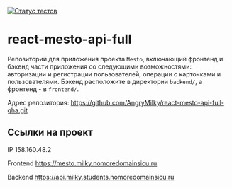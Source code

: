 [![Статус тестов](../../actions/workflows/tests.yml/badge.svg)](../../actions/workflows/tests.yml)

# react-mesto-api-full
Репозиторий для приложения проекта `Mesto`, включающий фронтенд и бэкенд части приложения со следующими возможностями: авторизации и регистрации пользователей, операции с карточками и пользователями. Бэкенд расположите в директории `backend/`, а фронтенд - в `frontend/`. 
  
Адрес репозитория: https://github.com/AngryMilky/react-mesto-api-full-gha.git

## Ссылки на проект

IP 158.160.48.2

Frontend https://mesto.milky.nomoredomainsicu.ru

Backend https://api.milky.students.nomoredomainsicu.ru
